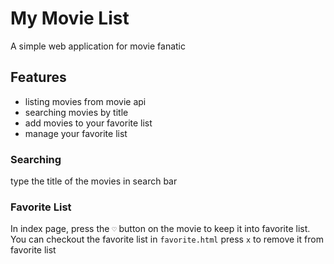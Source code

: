  # My Movie List
A simple web application for movie fanatic

## Features
- listing movies from movie api
- searching movies by title
- add movies to your favorite list
- manage your favorite list

### Searching
type the title of the movies in search bar
### Favorite List
In index page, press the `♡` button on the movie to keep it into favorite list.
You can checkout the favorite list in `favorite.html`
press `x` to remove it from favorite list